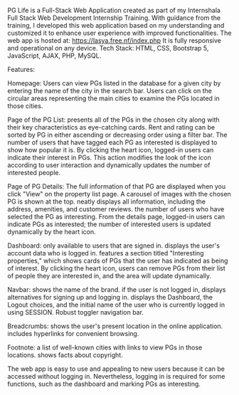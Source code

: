 PG Life is a Full-Stack Web Application created as part of my Internshala Full Stack Web Development Internship Training. With guidance from the training, I developed this web application based on my understanding and customized it to enhance user experience with improved functionalities.
The web app is hosted at: https://lasya.free.nf/index.php
It is fully responsive and operational on any device.
Tech Stack: HTML, CSS, Bootstrap 5, JavaScript, AJAX, PHP, MySQL.

Features:

Homepage: Users can view PGs listed in the database for a given city by entering the name of the city in the search bar. Users can click on the circular areas representing the main cities to examine the PGs located in those cities.

Page of the PG List: presents all of the PGs in the chosen city along with their key characteristics as eye-catching cards. Rent and rating can be sorted by PG in either ascending or decreasing order using a filter bar. The number of users that have tagged each PG as interested is displayed to show how popular it is. By clicking the heart icon, logged-in users can indicate their interest in PGs. This action modifies the look of the icon according to user interaction and dynamically updates the number of interested people.

Page of PG Details: The full information of that PG are displayed when you click "View" on the property list page. A carousel of images with the chosen PG is shown at the top. neatly displays all information, including the address, amenities, and customer reviews. the number of users who have selected the PG as interesting. From the details page, logged-in users can indicate PGs as interested; the number of interested users is updated dynamically by the heart icon.

Dashboard: only available to users that are signed in. displays the user's account data who is logged in. features a section titled "Interesting properties," which shows cards of PGs that the user has indicated as being of interest. By clicking the heart icon, users can remove PGs from their list of people they are interested in, and the area will update dynamically.

Navbar: shows the name of the brand. if the user is not logged in, displays alternatives for signing up and logging in. displays the Dashboard, the Logout choices, and the initial name of the user who is currently logged in using SESSION. Robust toggler navigation bar.

Breadcrumbs: shows the user's present location in the online application. includes hyperlinks for convenient browsing.

Footnote: a list of well-known cities with links to view PGs in those locations. shows facts about copyright.

The web app is easy to use and appealing to new users because it can be accessed without logging in. Nevertheless, logging in is required for some functions, such as the dashboard and marking PGs as interesting.
